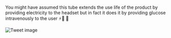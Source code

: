 You might have assumed this tube extends the use life of the product by providing electricity to the headset but in fact it does it by providing glucose intravenously to the user ⚡🔎 🧪


![Tweet image](/assets/crosspoast/Fx5MRwaakAAHHSs.jpg)

